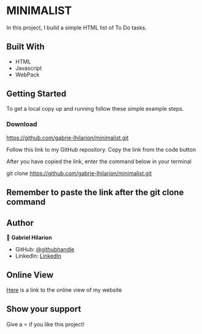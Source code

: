 # MINIMALIST
In this project, I build a simple HTML list of To Do tasks.

## Built With

- HTML
- Javascript 
- WebPack


## Getting Started


To get a local copy up and running follow these simple example steps.

### Download 
https://github.com/gabrie-lhilarion/minimalist.git
 
Follow this link to my GitHub repository. Copy the link from the code button
 
After you have copied the link, enter the command below in your terminal
 
git clone https://github.com/gabrie-lhilarion/minimalist.git

## Remember to paste the link after the git clone command 

## Author

👤 **Gabriel Hilarion**

- GitHub: [@githubhandle](https://github.com/gabrie-lhilarion)
- LinkedIn: [LinkedIn](https://www.linkedin.com/in/gabrielhilarion/)

## Online View

[Here]( https://lucas-masaba.github.io/awesome_books/) is a link to the online view of my website

## Show your support

Give a ⭐️ if you like this project!
